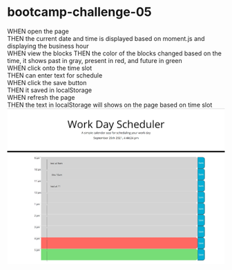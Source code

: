 # bootcamp-challenge-05
WHEN open the page<br/>
THEN the current date and time is displayed based on moment.js and displaying the business hour<br/>
WHEN view the blocks
THEN the color of the blocks changed based on the time, it shows past in gray, present in red, and future in green<br/>
WHEN click onto the time slot<br/>
THEN can enter text for schedule<br/>
WHEN click the save button<br/>
THEN it saved in localStorage<br/>
WHEN refresh the page<br/>
THEN the text in localStorage will shows on the page based on time slot<br/>
<img src="./img/webpage.jpg">
